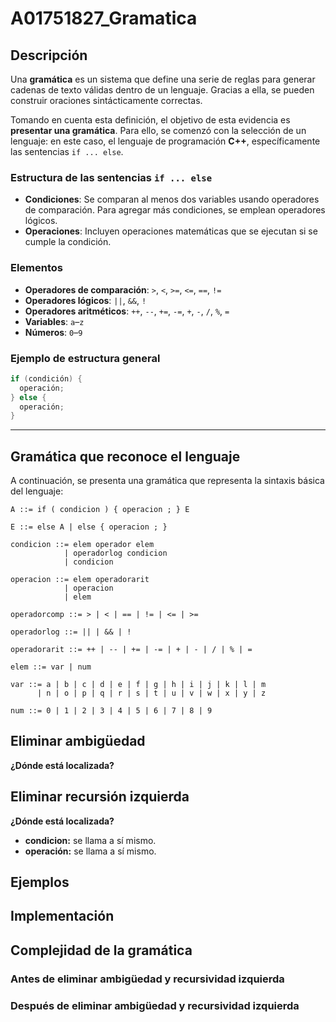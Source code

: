 # A01751827_Gramatica
## Descripción

Una **gramática** es un sistema que define una serie de reglas para generar cadenas de texto válidas dentro de un lenguaje. Gracias a ella, se pueden construir oraciones sintácticamente correctas.

Tomando en cuenta esta definición, el objetivo de esta evidencia es **presentar una gramática**. Para ello, se comenzó con la selección de un lenguaje: en este caso, el lenguaje de programación **C++**, específicamente las sentencias `if ... else`.

### Estructura de las sentencias `if ... else`

- **Condiciones**: Se comparan al menos dos variables usando operadores de comparación. Para agregar más condiciones, se emplean operadores lógicos.
- **Operaciones**: Incluyen operaciones matemáticas que se ejecutan si se cumple la condición.

### Elementos

- **Operadores de comparación**: `>`, `<`, `>=`, `<=`, `==`, `!=`
- **Operadores lógicos**: `||`, `&&`, `!`
- **Operadores aritméticos**: `++`, `--`, `+=`, `-=`, `+`, `-`, `/`, `%`, `=`
- **Variables**: `a`–`z`
- **Números**: `0`–`9`

### Ejemplo de estructura general

```cpp
if (condición) {
  operación;
} else {
  operación;
}
```

---

## Gramática que reconoce el lenguaje

A continuación, se presenta una gramática que representa la sintaxis básica del lenguaje:

```ebnf
A ::= if ( condicion ) { operacion ; } E

E ::= else A | else { operacion ; }

condicion ::= elem operador elem
            | operadorlog condicion
            | condicion

operacion ::= elem operadorarit
            | operacion
            | elem

operadorcomp ::= > | < | == | != | <= | >=

operadorlog ::= || | && | !

operadorarit ::= ++ | -- | += | -= | + | - | / | % | =

elem ::= var | num

var ::= a | b | c | d | e | f | g | h | i | j | k | l | m
      | n | o | p | q | r | s | t | u | v | w | x | y | z

num ::= 0 | 1 | 2 | 3 | 4 | 5 | 6 | 7 | 8 | 9
```

## Eliminar ambigüedad

**¿Dónde está localizada?**


## Eliminar recursión izquierda

**¿Dónde está localizada?**

- **condicion:** se llama a sí mismo.
- **operación:** se llama a sí mismo.


## Ejemplos


## Implementación


## Complejidad de la gramática


### Antes de eliminar ambigüedad y recursividad izquierda


### Después de eliminar ambigüedad y recursividad izquierda

